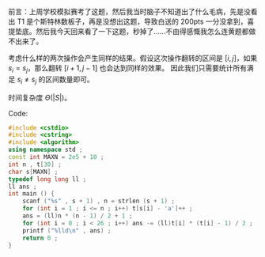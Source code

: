 前言：上周学校模拟赛考了这题，然后我当时脑子不知道出了什么毛病，先是没看出 T1 是个斯特林数板子，再是没想出这题，导致白送的 200pts 一分没拿到，喜提垫底。然后我今天回来看了一下这题，秒掉了……不由得感慨我怎么连黄题都做不出来了。

考虑什么样的两次操作会产生同样的结果。假设这次操作翻转的区间是 $[i,j]$，如果 $s_i=s_j$，那么翻转 $[i+1,j-1]$ 也会达到同样的效果。
因此我们只需要统计所有满足 $s_i\ne s_j$ 的区间数量即可。

时间复杂度 $\Theta(|S|)$。

Code:
```cpp
#include <cstdio>
#include <cstring>
#include <algorithm>
using namespace std ;
const int MAXN = 2e5 + 10 ;
int n , t[30] ;
char s[MAXN] ;
typedef long long ll ;
ll ans ;
int main () {
	scanf ("%s" , s + 1) , n = strlen (s + 1) ;
	for (int i = 1 ; i <= n ; i++) t[s[i] - 'a']++ ;
	ans = (ll)n * (n - 1) / 2 + 1 ;
	for (int i = 0 ; i < 26 ; i++) ans -= (ll)t[i] * (t[i] - 1) / 2 ;
	printf ("%lld\n" , ans) ;
	return 0 ;
}
```